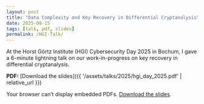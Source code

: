```yaml
---
layout: post
title: "Data Complexity and Key Recovery in Differential Cryptanalysis"
date: 2025-08-15
tags: [talk, pdf, slides]
permalink: /HGI-Talk/
---
```


At the Horst Görtz Institute (HGI) Cybersecurity Day 2025 in Bochum, I gave a 6-minute lightning talk on our work-in-progress on key recovery in differential cryptanalysis.

**PDF:** [Download the slides]({{ '/assets/talks/2025/hgi_day_2025.pdf' | relative_url }})

<object
  data="{{ '/assets/talks/2025/hgi_day_2025.pdf' | relative_url }}"
  type="application/pdf"
  width="100%"
  height="820">
  <p>Your browser can’t display embedded PDFs.
     <a href="{{ '/assets/talks/2025/hgi_day_2025.pdf' | relative_url }}">Download the slides</a>.</p>
</object>

